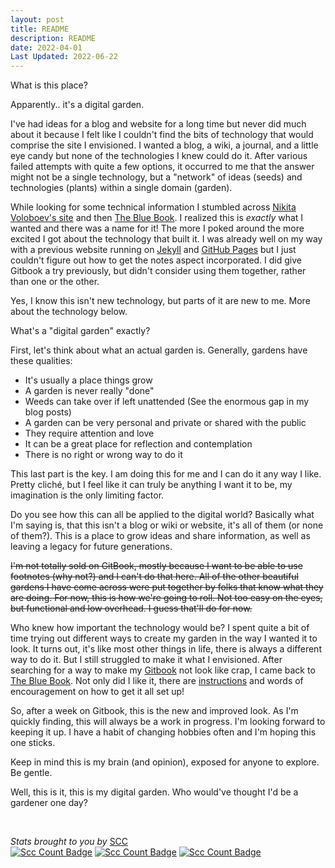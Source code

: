 ```yaml
---
layout: post
title: README
description: README
date: 2022-04-01
Last Updated: 2022-06-22
---
```

What is this place?

Apparently.. it's a digital garden.

I've had ideas for a blog and website for a long time but never did much about it because I felt like I couldn't find the bits of technology that would comprise the site I envisioned. I wanted a blog, a wiki, a journal, and a little eye candy but none of the technologies I knew could do it. After various failed attempts with quite a few options, it occurred to me that the answer might not be a single technology, but a "network" of ideas (seeds) and technologies (plants) within a single domain (garden).

While looking for some technical information I stumbled across [Nikita Voloboev's site](https://wiki.nikiv.dev/) and then [The Blue Book](https://lyz-code.github.io/blue-book). I realized this is *exactly* what I wanted and there was a name for it! The more I poked around the more excited I got about the technology that built it. I was already well on my way with a previous website running on [Jekyll](https://jekyllrb.com/) and [GitHub Pages](https://guides.github.com/features/pages/) but I just couldn't figure out how to get the notes aspect incorporated.  I did give Gitbook a try previously, but didn't consider using them together, rather than one or the other.

Yes, I know this isn't new technology, but parts of it are new to me. More about the technology below.

What's a "digital garden" exactly?

First, let's think about what an actual garden is. Generally, gardens have these qualities:

* It's usually a place things grow
* A garden is never really "done"
* Weeds can take over if left unattended (See the enormous gap in my blog posts)
* A garden can be very personal and private or shared with the public
* They require attention and love
* It can be a great place for reflection and contemplation
* There is no right or wrong way to do it

This last part is the key. I am doing this for me and I can do it any way I like. Pretty cliché, but I feel like it can truly be anything I want it to be, my imagination is the only limiting factor.

Do you see how this can all be applied to the digital world? Basically what I'm saying is, that this isn't a blog or wiki or website, it's all of them (or none of them?). This is a place to grow ideas and share information, as well as leaving a legacy for future generations. 

~~I'm not totally sold on GitBook, mostly because I want to be able to use footnotes (why not?) and I can't do that here. All of the other beautiful gardens I have come across were put together by folks that know what they are doing. For now, this is how we're going to roll. Not too easy on the eyes, but functional and low overhead. I guess that'll do for now.~~

Who knew how important the technology would be? I spent quite a bit of time trying out different ways to create my garden in the way I wanted it to look.  It turns out, it's like most other things in life, there is always a different way to do it.  But I still struggled to make it what I envisioned. After searching for a way to make my [Gitbook](https://app.gitbook.com/) not look like crap, I came back to [The Blue Book](https://lyz-code.github.io/blue-book). Not only did I like it, there are [instructions](https://lyz-code.github.io/blue-book/#make-your-own-digital-garden) and words of encouragement on how to get it all set up!  

So, after a week on Gitbook, this is the new and improved look. As I'm quickly finding, this will always be a work in progress.  I'm looking forward to keeping it up.  I have a habit of changing hobbies often and I'm hoping this one sticks.

Keep in mind this is my brain (and opinion), exposed for anyone to explore. Be gentle.

Well, this is it, this is my digital garden. Who would've thought I'd be a gardener one day?

<br>

*Stats brought to you by* [SCC](https://github.com/boyter/scc/)<br>
[![Scc Count Badge](https://sloc.xyz/github/jellyfishsizzle/garden/?category=lines)](https://www.catelevator.com)
[![Scc Count Badge](https://sloc.xyz/github/jellyfishsizzle/garden/?category=blanks)](https://www.catelevator.com)
[![Scc Count Badge](https://sloc.xyz/github/jellyfishsizzle/garden/?category=comments)](https://www.catelevator.com)
